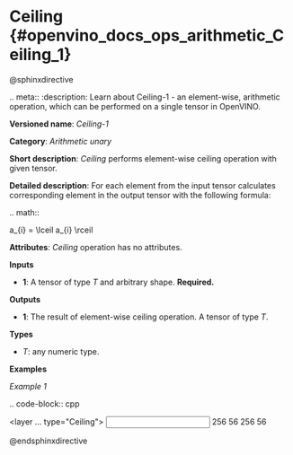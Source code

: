 # Ceiling  {#openvino_docs_ops_arithmetic_Ceiling_1}

@sphinxdirective

.. meta::
  :description: Learn about Ceiling-1 - an element-wise, arithmetic operation, which 
                can be performed on a single tensor in OpenVINO.

**Versioned name**: *Ceiling-1*

**Category**: *Arithmetic unary*

**Short description**: *Ceiling* performs element-wise ceiling operation with given tensor.

**Detailed description**: For each element from the input tensor calculates corresponding element in the output tensor with the following formula:

.. math::
   
   a_{i} = \lceil a_{i} \rceil

**Attributes**: *Ceiling* operation has no attributes.

**Inputs**

* **1**: A tensor of type *T* and arbitrary shape. **Required.**

**Outputs**

* **1**: The result of element-wise ceiling operation. A tensor of type *T*.

**Types**

* *T*: any numeric type.

**Examples**

*Example 1*

.. code-block:: cpp
   
   <layer ... type="Ceiling">
       <input>
           <port id="0">
               <dim>256</dim>
               <dim>56</dim>
           </port>
       </input>
       <output>
           <port id="1">
               <dim>256</dim>
               <dim>56</dim>
           </port>
       </output>
   </layer>
   
@endsphinxdirective

